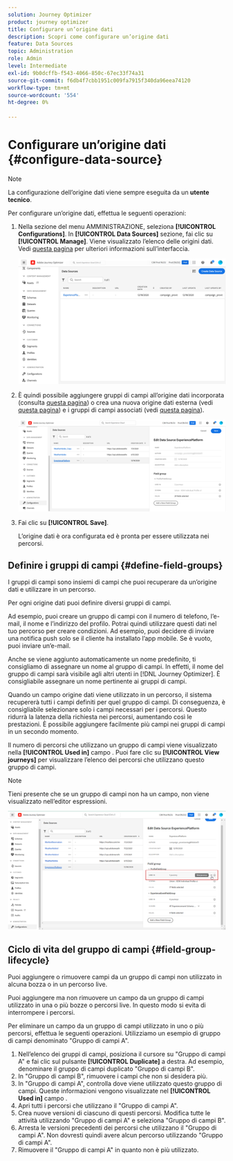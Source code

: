 ```yaml
---
solution: Journey Optimizer
product: journey optimizer
title: Configurare un’origine dati
description: Scopri come configurare un’origine dati
feature: Data Sources
topic: Administration
role: Admin
level: Intermediate
exl-id: 9b0dcffb-f543-4066-850c-67ec33f74a31
source-git-commit: f6db4f7cbb1951c009fa7915f340da96eea74120
workflow-type: tm+mt
source-wordcount: '554'
ht-degree: 0%

---
```


# Configurare un’origine dati {#configure-data-source}


>[!NOTE]
>
>La configurazione dell’origine dati viene sempre eseguita da un **utente tecnico**.

Per configurare un’origine dati, effettua le seguenti operazioni:

1. Nella sezione del menu AMMINISTRAZIONE, seleziona **[!UICONTROL Configurations]**. In  **[!UICONTROL Data Sources]** sezione, fai clic su **[!UICONTROL Manage]**. Viene visualizzato l’elenco delle origini dati. Vedi [questa pagina](../start/user-interface.md) per ulteriori informazioni sull’interfaccia.

   ![](assets/journey18.png)

1. È quindi possibile aggiungere gruppi di campi all’origine dati incorporata (consulta [questa pagina](../datasource/adobe-experience-platform-data-source.md)) o crea una nuova origine dati esterna (vedi [questa pagina](../datasource/external-data-sources.md)) e i gruppi di campi associati (vedi [questa pagina](../datasource/configure-data-sources.md#define-field-groups)).

   ![](assets/journey23.png)

1. Fai clic su **[!UICONTROL Save]**.

   L’origine dati è ora configurata ed è pronta per essere utilizzata nei percorsi.

## Definire i gruppi di campi {#define-field-groups}

I gruppi di campi sono insiemi di campi che puoi recuperare da un’origine dati e utilizzare in un percorso.

Per ogni origine dati puoi definire diversi gruppi di campi.

Ad esempio, puoi creare un gruppo di campi con il numero di telefono, l’e-mail, il nome e l’indirizzo del profilo. Potrai quindi utilizzare questi dati nel tuo percorso per creare condizioni. Ad esempio, puoi decidere di inviare una notifica push solo se il cliente ha installato l’app mobile. Se è vuoto, puoi inviare un’e-mail.

Anche se viene aggiunto automaticamente un nome predefinito, ti consigliamo di assegnare un nome al gruppo di campi. In effetti, il nome del gruppo di campi sarà visibile agli altri utenti in [!DNL Journey Optimizer]. È consigliabile assegnare un nome pertinente ai gruppi di campi.

Quando un campo origine dati viene utilizzato in un percorso, il sistema recupererà tutti i campi definiti per quel gruppo di campi. Di conseguenza, è consigliabile selezionare solo i campi necessari per i percorsi. Questo ridurrà la latenza della richiesta nei percorsi, aumentando così le prestazioni. È possibile aggiungere facilmente più campi nei gruppi di campi in un secondo momento.

Il numero di percorsi che utilizzano un gruppo di campi viene visualizzato nella **[!UICONTROL Used in]** campo . Puoi fare clic su **[!UICONTROL View journeys]** per visualizzare l’elenco dei percorsi che utilizzano questo gruppo di campi.

>[!NOTE]
>
>Tieni presente che se un gruppo di campi non ha un campo, non viene visualizzato nell’editor espressioni.

![](assets/journey3bis.png)

## Ciclo di vita del gruppo di campi {#field-group-lifecycle}

Puoi aggiungere o rimuovere campi da un gruppo di campi non utilizzato in alcuna bozza o in un percorso live.

Puoi aggiungere ma non rimuovere un campo da un gruppo di campi utilizzato in una o più bozze o percorsi live. In questo modo si evita di interrompere i percorsi.

Per eliminare un campo da un gruppo di campi utilizzato in uno o più percorsi, effettua le seguenti operazioni. Utilizziamo un esempio di gruppo di campi denominato &quot;Gruppo di campi A&quot;.

1. Nell’elenco dei gruppi di campi, posiziona il cursore su &quot;Gruppo di campi A&quot; e fai clic sul pulsante **[!UICONTROL Duplicate]** a destra. Ad esempio, denominare il gruppo di campi duplicato &quot;Gruppo di campi B&quot;.
1. In &quot;Gruppo di campi B&quot;, rimuovere i campi che non si desidera più.
1. In &quot;Gruppo di campi A&quot;, controlla dove viene utilizzato questo gruppo di campi. Queste informazioni vengono visualizzate nel **[!UICONTROL Used in]** campo .
1. Apri tutti i percorsi che utilizzano il &quot;Gruppo di campi A&quot;.
1. Crea nuove versioni di ciascuno di questi percorsi. Modifica tutte le attività utilizzando &quot;Gruppo di campi A&quot; e seleziona &quot;Gruppo di campi B&quot;.
1. Arresta le versioni precedenti dei percorsi che utilizzano il &quot;Gruppo di campi A&quot;. Non dovresti quindi avere alcun percorso utilizzando &quot;Gruppo di campi A&quot;.
1. Rimuovere il &quot;Gruppo di campi A&quot; in quanto non è più utilizzato.
